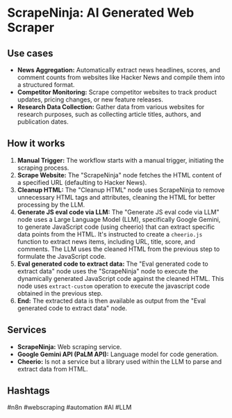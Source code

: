 # ScrapeNinja: AI Generated Web Scraper

## Use cases

*   **News Aggregation:** Automatically extract news headlines, scores, and comment counts from websites like Hacker News and compile them into a structured format.
*   **Competitor Monitoring:** Scrape competitor websites to track product updates, pricing changes, or new feature releases.
*   **Research Data Collection:** Gather data from various websites for research purposes, such as collecting article titles, authors, and publication dates.

## How it works

1.  **Manual Trigger:** The workflow starts with a manual trigger, initiating the scraping process.
2.  **Scrape Website:** The "ScrapeNinja" node fetches the HTML content of a specified URL (defaulting to Hacker News).
3.  **Cleanup HTML:** The "Cleanup HTML" node uses ScrapeNinja to remove unnecessary HTML tags and attributes, cleaning the HTML for better processing by the LLM.
4.  **Generate JS eval code via LLM:** The "Generate JS eval code via LLM" node uses a Large Language Model (LLM), specifically Google Gemini, to generate JavaScript code (using cheerio) that can extract specific data points from the HTML. It's instructed to create a `cheerio.js` function to extract news items, including URL, title, score, and comments. The LLM uses the cleaned HTML from the previous step to formulate the JavaScript code.
5.  **Eval generated code to extract data:** The "Eval generated code to extract data" node uses the "ScrapeNinja" node to execute the dynamically generated JavaScript code against the cleaned HTML. This node uses `extract-custom` operation to execute the javascript code obtained in the previous step.
6.  **End:** The extracted data is then available as output from the "Eval generated code to extract data" node.

## Services

*   **ScrapeNinja:** Web scraping service.
*   **Google Gemini API (PaLM API):** Language model for code generation.
*   **Cheerio:** Is not a service but a library used within the LLM to parse and extract data from HTML.

## Hashtags

#n8n #webscraping #automation #AI #LLM
